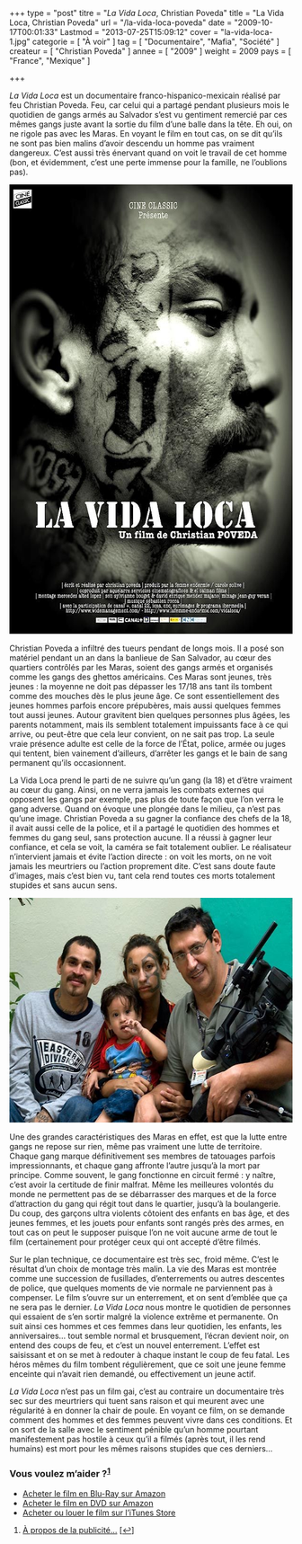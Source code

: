 +++
type = "post"
titre = "<em>La Vida Loca</em>, Christian Poveda"
title = "La Vida Loca, Christian Poveda"
url = "/la-vida-loca-poveda"
date = "2009-10-17T00:01:33"
Lastmod = "2013-07-25T15:09:12"
cover = "la-vida-loca-1.jpg"
categorie = [ "À voir" ]
tag = [ "Documentaire", "Mafia", "Société" ]
createur = [ "Christian Poveda" ]
annee = [ "2009" ]
weight = 2009
pays = [ "France", "Mexique" ]

+++

<p><em>La Vida Loca</em> est un documentaire franco-hispanico-mexicain réalisé par feu Christian Poveda. Feu, car celui qui a partagé pendant plusieurs mois le quotidien de gangs armés au Salvador s&rsquo;est vu gentiment remercié par ces mêmes gangs juste avant la sortie du film d&rsquo;une balle dans la tête. Eh oui, on ne rigole pas avec les Maras. En voyant le film en tout cas, on se dit qu&rsquo;ils ne sont pas bien malins d&rsquo;avoir descendu un homme pas vraiment dangereux. C&rsquo;est aussi très énervant quand on voit le travail de cet homme (bon, et évidemment, c&rsquo;est une perte immense pour la famille, ne l&rsquo;oublions pas).</p>
<div style="text-align: center;"><img class="aligncenter" src="la-vida-loca.jpg" border="0" alt="la-vida-loca.jpg" width="600" height="800" /></div>
<p>Christian Poveda a infiltré des tueurs pendant de longs mois. Il a posé son matériel pendant un an dans la banlieue de San Salvador, au cœur des quartiers contrôlés par les Maras, soient des gangs armés et organisés comme les gangs des ghettos américains. Ces Maras sont jeunes, très jeunes : la moyenne ne doit pas dépasser les 17/18 ans tant ils tombent comme des mouches dès le plus jeune âge. Ce sont essentiellement des jeunes hommes parfois encore prépubères, mais aussi quelques femmes tout aussi jeunes. Autour gravitent bien quelques personnes plus âgées, les parents notamment, mais ils semblent totalement impuissants face à ce qui arrive, ou peut-être que cela leur convient, on ne sait pas trop. La seule vraie présence adulte est celle de la force de l&rsquo;État, police, armée ou juges qui tentent, bien vainement d&rsquo;ailleurs, d&rsquo;arrêter les gangs et le bain de sang permanent qu&rsquo;ils occasionnent.</p>
<p>La Vida Loca prend le parti de ne suivre qu&rsquo;un gang (la 18) et d&rsquo;être vraiment au cœur du gang. Ainsi, on ne verra jamais les combats externes qui opposent les gangs par exemple, pas plus de toute façon que l&rsquo;on verra le gang adverse. Quand on évoque une plongée dans le milieu, ça n&rsquo;est pas qu&rsquo;une image. Christian Poveda a su gagner la confiance des chefs de la 18, il avait aussi celle de la police, et il a partagé le quotidien des hommes et femmes du gang seul, sans protection aucune. Il a réussi à gagner leur confiance, et cela se voit, la caméra se fait totalement oublier. Le réalisateur n&rsquo;intervient jamais et évite l&rsquo;action directe : on voit les morts, on ne voit jamais les meurtriers ou l&rsquo;action proprement dite. C&rsquo;est sans doute faute d&rsquo;images, mais c&rsquo;est bien vu, tant cela rend toutes ces morts totalement stupides et sans aucun sens.</p>
<div style="text-align: center;"><img class="aligncenter" src="la-vida-loca-realisateur.jpg" border="0" alt="la-vida-loca-realisateur.jpg" width="600" height="400" /></div>
<p>Une des grandes caractéristiques des Maras en effet, est que la lutte entre gangs ne repose sur rien, même pas vraiment une lutte de territoire. Chaque gang marque définitivement ses membres de tatouages parfois impressionnants, et chaque gang affronte l&rsquo;autre jusqu&rsquo;à la mort par principe. Comme souvent, le gang fonctionne en circuit fermé : y naître, c&rsquo;est avoir la certitude de finir malfrat. Même les meilleures volontés du monde ne permettent pas de se débarrasser des marques et de la force d&rsquo;attraction du gang qui régit tout dans le quartier, jusqu&rsquo;à la boulangerie. Du coup, des garçons ultra violents côtoient des enfants en bas âge, et des jeunes femmes, et les jouets pour enfants sont rangés près des armes, en tout cas on peut le supposer puisque l&rsquo;on ne voit aucune arme de tout le film (certainement pour protéger ceux qui ont accepté d&rsquo;être filmés.</p>
<p>Sur le plan technique, ce documentaire est très sec, froid même. C&rsquo;est le résultat d&rsquo;un choix de montage très malin. La vie des Maras est montrée comme une succession de fusillades, d&rsquo;enterrements ou autres descentes de police, que quelques moments de vie normale ne parviennent pas à compenser. Le film s&rsquo;ouvre sur un enterrement, et on sent d&rsquo;emblée que ça ne sera pas le dernier. <em>La Vida Loca</em> nous montre le quotidien de personnes qui essaient de s&rsquo;en sortir malgré la violence extrême et permanente. On suit ainsi ces hommes et ces femmes dans leur quotidien, les enfants, les anniversaires&#8230; tout semble normal et brusquement, l&rsquo;écran devient noir, on entend des coups de feu, et c&rsquo;est un nouvel enterrement. L&rsquo;effet est saisissant et on se met à redouter à chaque instant le coup de feu fatal. Les héros mêmes du film tombent régulièrement, que ce soit une jeune femme enceinte qui n&rsquo;avait rien demandé, ou effectivement un jeune actif.</p>
<p><em>La Vida Loca</em> n&rsquo;est pas un film gai, c&rsquo;est au contraire un documentaire très sec sur des meurtriers qui tuent sans raison et qui meurent avec une régularité à en donner la chair de poule. En voyant ce film, on se demande comment des hommes et des femmes peuvent vivre dans ces conditions. Et on sort de la salle avec le sentiment pénible qu&rsquo;un homme pourtant manifestement pas hostile à ceux qu&rsquo;il a filmés (après tout, il les rend humains) est mort pour les mêmes raisons stupides que ces derniers&#8230;</p>
<div class="amazon">
<h3>Vous voulez m&rsquo;aider ?<sup><a href="#footnote_0_1959" id="identifier_0_1959" class="footnote-link footnote-identifier-link" title="&Agrave; propos de la publicit&eacute;&hellip;">1</a></sup></h3>
<ul>
<li><a href="http://www.amazon.fr/gp/product/B007EYQ27U/ref=as_li_ss_tl?ie=UTF8&tag=leblogdenic07-21&linkCode=as2&camp=1642&creative=19458&creativeASIN=B007EYQ27U">Acheter le film en Blu-Ray sur Amazon</a></li>
<li><a href="http://www.amazon.fr/gp/product/B003TTLLIY/ref=as_li_ss_tl?ie=UTF8&tag=leblogdenic07-21&linkCode=as2&camp=1642&creative=19458&creativeASIN=B003TTLLIY">Acheter le film en DVD sur Amazon</a></li>
<li><a href="https://itunes.apple.com/fr/movie/la-vida-loca-vost/id449482249">Acheter ou louer le film sur l&rsquo;iTunes Store</a></li>
</ul>
</div>
<ol class="footnotes"><li id="footnote_0_1959" class="footnote"><a href="http://voiretmanger.fr/soutien/">À propos de la publicité…</a> [<a href="#identifier_0_1959" class="footnote-link footnote-back-link">&#8617;</a>]</li></ol>

